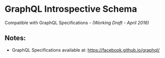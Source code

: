 # GraphQL Introspective Schema
Compatible with GraphQL Specifications - _(Working Draft - April 2016)_


## Notes:
- GraphQL Specifications available at: https://facebook.github.io/graphql/